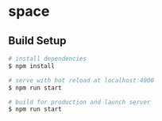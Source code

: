 # space

## Build Setup

```bash
# install dependencies
$ npm install

# serve with hot reload at localhost:4000
$ npm run start

# build for production and launch server
$ npm run start
